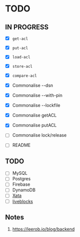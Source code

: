 # TODO

## IN PROGRESS

- [x] `get-acl`
- [x] `put-acl`
- [x] `load-acl`
- [x] `store-acl`
- [x] `compare-acl`
- [x] Commonalise --dsn
- [x] Commonalise --with-pin
- [x] Commonalise --lockfile
- [x] Commonalise getACL
- [x] Commonalise putACL
- [ ] Commonalise lock/release
- [ ] README


## TODO

- [ ] MySQL
- [ ] Postgres
- [ ] Firebase
- [ ] DynamoDB
- [ ] [Xata](https://xata.io)
- [ ] [liveblocks](https://liveblocks.io)

## Notes

1. https://leerob.io/blog/backend
